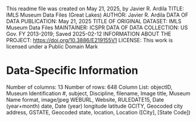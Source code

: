 This readme file was created on May 21, 2025, by Javier R. Ardila
TITLE: IMLS Museum Data Files (Great Lakes)
AUTHOR: Javier R. Ardila
DATA OF DATA PUBLICATION: May 21, 2025
TITLE OF ORIGINAL DATASET: IMLS Museum Data Files
MAINTAINER: ICSPR
DATA OF DATA COLLECTION: US Gov. FY 2013-2019; Saved 2025-02-12
INFORMATION ABOUT THE PROJECT: https://doi.org/10.3886/E219155V1
LICENSE: This work is licensed under a Public Domain Mark
# Data-Specific Information
Number of columns: 13
Number of rows: 648
Column List: 
	objectID, Museum Identification #,
	subject, Discipline,
	filename, Image
	title, Museum Name
	format, image/jpeg
	WEBURL, Website,
	RULEDATE15, Date (year+month)
	date, Date (year)
	longitude
	latitude
	GCITY, Geocoded city address,
	GSTATE, Geocoded state,
	location, Location ([City], [State Code])